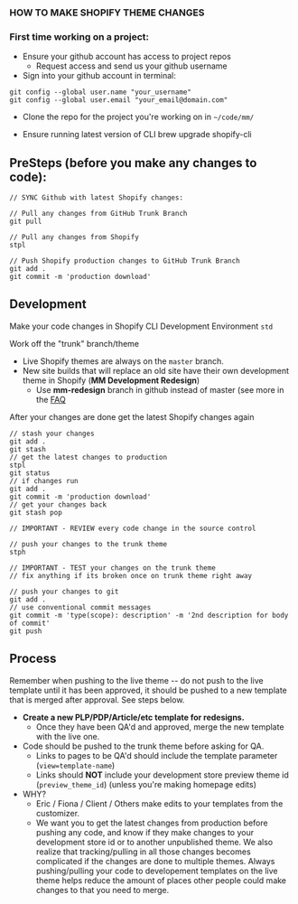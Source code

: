 ### HOW TO MAKE SHOPIFY THEME CHANGES

### First time working on a project:
- Ensure your github account has access to project repos
  - Request access and send us your github username
- Sign into your github account in terminal:
```
git config --global user.name "your_username"
git config --global user.email "your_email@domain.com"
```

- Clone the repo for the project you're working on in `~/code/mm/`

- Ensure running latest version of CLI
brew upgrade shopify-cli 


## PreSteps (before you make any changes to code): 
```
// SYNC Github with latest Shopify changes:

// Pull any changes from GitHub Trunk Branch
git pull

// Pull any changes from Shopify
stpl

// Push Shopify production changes to GitHub Trunk Branch
git add .
git commit -m 'production download'
```


## Development
Make your code changes in Shopify CLI Development Environment
`std`

Work off the "trunk" branch/theme
- Live Shopify themes are always on the `master` branch.
- New site builds that will replace an old site have their own development theme in Shopify (**MM Development Redesign**)
  - Use **mm-redesign** branch in github instead of master (see more in the [FAQ](./faq.md)

After your changes are done get the latest Shopify changes again
```
// stash your changes
git add .
git stash
// get the latest changes to production
stpl
git status
// if changes run
git add .
git commit -m 'production download'
// get your changes back
git stash pop

// IMPORTANT - REVIEW every code change in the source control

// push your changes to the trunk theme
stph

// IMPORTANT - TEST your changes on the trunk theme
// fix anything if its broken once on trunk theme right away

// push your changes to git
git add .
// use conventional commit messages
git commit -m 'type(scope): description' -m '2nd description for body of commit'
git push
```

## Process
Remember when pushing to the live theme -- do not push to the live template until it has been approved, it should be pushed to a new template that is merged after approval. See steps below.

- **Create a new PLP/PDP/Article/etc template for redesigns.**
  - Once they have been QA'd and approved, merge the new template with the live one.
- Code should be pushed to the trunk theme before asking for QA.
  - Links to pages to be QA'd should include the template parameter (`view=template-name`)
  - Links should **NOT** include your development store preview theme id (`preview_theme_id`) (unless you're making homepage edits)
- WHY?
  - Eric / Fiona / Client / Others make edits to your templates from the customizer.
  - We want you to get the latest changes from production before pushing any code, and know if they make changes to your development store id or to another unpublished theme. We also realize that tracking/pulling in all those changes becomes complicated if the changes are done to multiple themes. Always pushing/pulling your code to developement templates on the live theme helps reduce the amount of places other people could make changes to that you need to merge.
